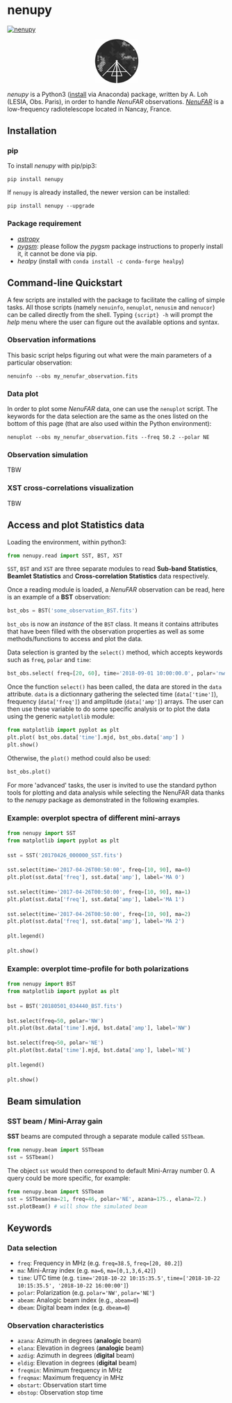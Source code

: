 # **nenupy**

[![nenupy](https://img.shields.io/pypi/v/nenupy.svg)](
    https://pypi.python.org/pypi/nenupy)

<!-- ![Alt text](./Logo-NenuFAR-noir.svg) -->
<p align="center">
<img src="./Logo-NenuFAR-noir.svg" width="20%">
</p>

*nenupy* is a Python3 ([install](https://www.anaconda.com/download/) via Anaconda) package, written by A. Loh (LESIA, Obs. Paris), in order to handle *NenuFAR* observations.
[*NenuFAR*](https://nenufar.obs-nancay.fr) is a low-frequency radiotelescope located in Nancay, France.

## Installation
### pip
To install *nenupy* with pip/pip3:
```
pip install nenupy
```
<!-- or
```
python3 -m pip install --index-url https://test.pypi.org/simple/ nenupy
``` -->

If `nenupy` is already installed, the newer version can be installed:
```
pip install nenupy --upgrade
```
<!-- ```
python3 -m pip install --index-url https://test.pypi.org/simple/ nenupy --upgrade
``` -->

### Package requirement
* [*astropy*](http://www.astropy.org)
* [*pygsm*](https://github.com/telegraphic/PyGSM): please follow the *pygsm* package instructions to properly install it, it cannot be done via pip.
* *healpy* (install with `conda install -c conda-forge healpy`)


## Command-line Quickstart
A few scripts are installed with the package to facilitate the calling of simple tasks. All those scripts (namely `nenuinfo`, `nenuplot`, `nenusim` and `nenucor`) can be called directly from the shell. Typing `{script} -h` will prompt the *help* menu where the user can figure out the available options and syntax.

### Observation informations
This basic script helps figuring out what were the main parameters of a particular observation:
```
nenuinfo --obs my_nenufar_observation.fits
```

### Data plot
In order to plot some *NenuFAR* data, one can use the `nenuplot` script. The keywords for the data selection are the same as the ones listed on the bottom of this page (that are also used within the Python environment):
```
nenuplot --obs my_nenufar_observation.fits --freq 50.2 --polar NE
```

### Observation simulation
TBW

### XST cross-correlations visualization
TBW


## Access and plot Statistics data
Loading the environment, within python3:
```python
from nenupy.read import SST, BST, XST
```
`SST`, `BST` and `XST` are three separate modules to read **Sub-band Statistics**, **Beamlet Statistics** and **Cross-correlation Statistics** data respectively.

Once a reading module is loaded, a *NenuFAR* observation can be read, here is an example of a **BST** observation:
```python
bst_obs = BST('some_observation_BST.fits')
```
`bst_obs` is now an *instance* of the `BST` class. It means it contains attributes that have been filled with the observation properties as well as some methods/functions to access and plot the data.

Data selection is granted by the `select()` method, which accepts keywords such as `freq`, `polar` and `time`:
```python
bst_obs.select( freq=[20, 60], time='2018-09-01 10:00:00.0', polar='nw' )
```

Once the function `select()` has been called, the data are stored in the `data` attribute. `data` is a dictionnary gathering the selected time (`data['time']`), frequency (`data['freq']`) and amplitude (`data['amp']`) arrays. The user can then use these variable to do some specific analysis or to plot the data using the generic `matplotlib` module:
```python
from matplotlib import pyplot as plt
plt.plot( bst_obs.data['time'].mjd, bst_obs.data['amp'] )
plt.show()
```
Otherwise, the `plot()` method could also be used:
```python
bst_obs.plot()
```

For more 'advanced' tasks, the user is invited to use the standard python tools for plotting and data analysis while selecting the NenuFAR data thanks to the *nenupy* package as demonstrated in the following examples.


### Example: overplot spectra of different mini-arrays
```python
from nenupy import SST
from matplotlib import pyplot as plt

sst = SST('20170426_000000_SST.fits')

sst.select(time='2017-04-26T00:50:00', freq=[10, 90], ma=0)
plt.plot(sst.data['freq'], sst.data['amp'], label='MA 0')

sst.select(time='2017-04-26T00:50:00', freq=[10, 90], ma=1)
plt.plot(sst.data['freq'], sst.data['amp'], label='MA 1')

sst.select(time='2017-04-26T00:50:00', freq=[10, 90], ma=2)
plt.plot(sst.data['freq'], sst.data['amp'], label='MA 2')

plt.legend()

plt.show()
```

### Example: overplot time-profile for both polarizations
```python
from nenupy import BST
from matplotlib import pyplot as plt

bst = BST('20180501_034440_BST.fits')

bst.select(freq=50, polar='NW')
plt.plot(bst.data['time'].mjd, bst.data['amp'], label='NW')

bst.select(freq=50, polar='NE')
plt.plot(bst.data['time'].mjd, bst.data['amp'], label='NE')

plt.legend()

plt.show()
```


## Beam simulation

### SST beam / Mini-Array gain
**SST** beams are computed through a separate module called `SSTbeam`.
```python
from nenupy.beam import SSTbeam
sst = SSTbeam()
```
The object `sst` would then correspond to default Mini-Array number 0.
A query could be more specific, for example:
```python
from nenupy.beam import SSTbeam
sst = SSTbeam(ma=21, freq=46, polar='NE', azana=175., elana=72.)
sst.plotBeam() # will show the simulated beam
```

## Keywords

### Data selection
* `freq`: Frequency in MHz (e.g. `freq=38.5`, `freq=[20, 80.2]`) 
* `ma`: Mini-Array index (e.g. `ma=6`, `ma=[0,1,3,6,42]`)
* `time`: UTC time (e.g. `time='2018-10-22 10:15:35.5'`, `time=['2018-10-22 10:15:35.5', '2018-10-22 16:00:00']`)
* `polar`: Polarization (e.g. `polar='NW'`, `polar='NE'`)
* `abeam`: Analogic beam index (e.g., `abeam=0`)
* `dbeam`: Digital beam index (e.g. `dbeam=0`)

### Observation characteristics
* `azana`: Azimuth in degrees (**analogic** beam)
* `elana`: Elevation in degrees (**analogic** beam)
* `azdig`: Azimuth in degrees (**digital** beam)
* `eldig`: Elevation in degrees (**digital** beam)
* `freqmin`: Minimum frequency in MHz
* `freqmax`: Maximum frequency in MHz
* `obstart`: Observation start time
* `obstop`: Observation stop time

